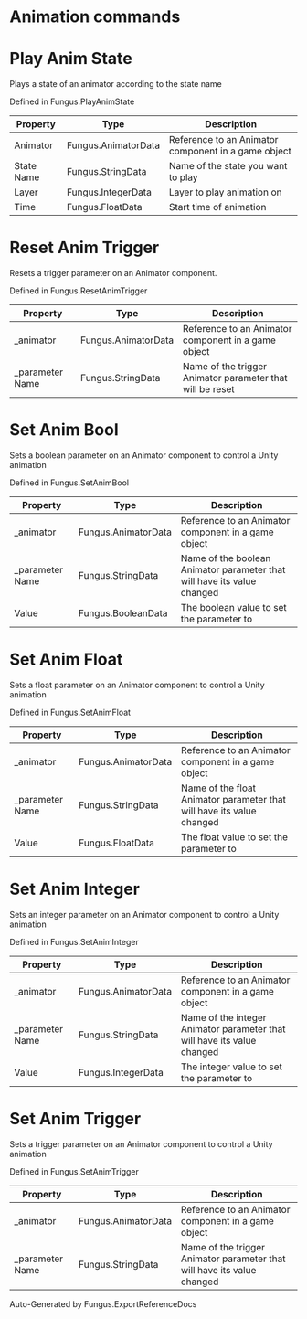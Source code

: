 # Animation commands

# Play Anim State
Plays a state of an animator according to the state name

Defined in Fungus.PlayAnimState

Property | Type | Description
 --- | --- | ---
Animator | Fungus.AnimatorData | Reference to an Animator component in a game object
State Name | Fungus.StringData | Name of the state you want to play
Layer | Fungus.IntegerData | Layer to play animation on
Time | Fungus.FloatData | Start time of animation

# Reset Anim Trigger
Resets a trigger parameter on an Animator component.

Defined in Fungus.ResetAnimTrigger

Property | Type | Description
 --- | --- | ---
_animator | Fungus.AnimatorData | Reference to an Animator component in a game object
_parameter Name | Fungus.StringData | Name of the trigger Animator parameter that will be reset

# Set Anim Bool
Sets a boolean parameter on an Animator component to control a Unity animation

Defined in Fungus.SetAnimBool

Property | Type | Description
 --- | --- | ---
_animator | Fungus.AnimatorData | Reference to an Animator component in a game object
_parameter Name | Fungus.StringData | Name of the boolean Animator parameter that will have its value changed
Value | Fungus.BooleanData | The boolean value to set the parameter to

# Set Anim Float
Sets a float parameter on an Animator component to control a Unity animation

Defined in Fungus.SetAnimFloat

Property | Type | Description
 --- | --- | ---
_animator | Fungus.AnimatorData | Reference to an Animator component in a game object
_parameter Name | Fungus.StringData | Name of the float Animator parameter that will have its value changed
Value | Fungus.FloatData | The float value to set the parameter to

# Set Anim Integer
Sets an integer parameter on an Animator component to control a Unity animation

Defined in Fungus.SetAnimInteger

Property | Type | Description
 --- | --- | ---
_animator | Fungus.AnimatorData | Reference to an Animator component in a game object
_parameter Name | Fungus.StringData | Name of the integer Animator parameter that will have its value changed
Value | Fungus.IntegerData | The integer value to set the parameter to

# Set Anim Trigger
Sets a trigger parameter on an Animator component to control a Unity animation

Defined in Fungus.SetAnimTrigger

Property | Type | Description
 --- | --- | ---
_animator | Fungus.AnimatorData | Reference to an Animator component in a game object
_parameter Name | Fungus.StringData | Name of the trigger Animator parameter that will have its value changed

Auto-Generated by Fungus.ExportReferenceDocs
